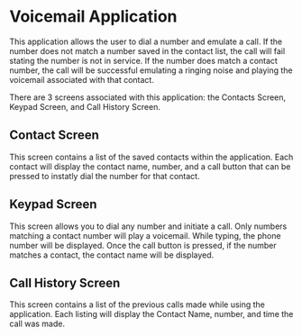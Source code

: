 # Voicemail Application

This application allows the user to dial a number and emulate a call. If the number does not match a number saved in the contact list, the call will fail stating the number is not in service. If the number does match a contact number, the call will be successful emulating a ringing noise and playing the voicemail associated with that contact. 

There are 3 screens associated with this application: the Contacts Screen, Keypad Screen, and Call History Screen. 

## Contact Screen

This screen contains a list of the saved contacts within the application. Each contact will display the contact name, number, and a call button that can be pressed to instatly dial the number for that contact.

## Keypad Screen

This screen allows you to dial any number and initiate a call. Only numbers matching a contact number will play a voicemail. While typing, the phone number will be displayed. Once the call button is pressed, if the number matches a contact, the contact name will be displayed.

## Call History Screen

This screen contains a list of the previous calls made while using the application. Each listing will display the Contact Name, number, and time the call was made.
